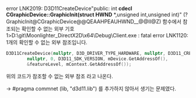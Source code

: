 error LNK2019: D3D11CreateDevice"public: int __cdecl CGraphicDevice::GraphicInit(struct HWND__ *,unsigned int,unsigned int)" (?GraphicInit@CGraphicDevice@@QEAAHPEAUHWND__@@II@Z) 함수에서 참조되는 확인할 수 없는 외부 기호
1>D:\git\Moonlighter_DirectX2D\x64\Debug\Client.exe : fatal error LNK1120: 1개의 확인할 수 없는 외부 참조입니다.

```c++
D3D11CreateDevice(nullptr, D3D_DRIVER_TYPE_HARDWARE, nullptr, D3D11_CREATE_DEVICE_DEBUG,
		nullptr, 0, D3D11_SDK_VERSION, mDevice.GetAddressOf(),
		&featureLevel, mContext.GetAddressOf());
```
위의 코드가 참조할 수 없는 외부 참조 라고 나온다.

->
#pragma commnet (lib, "d3d11.lib") 를 추가하지 않아서 생기는 문제였다.